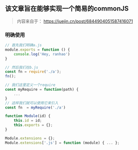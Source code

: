## 该文章旨在能够实现一个简易的commonJS
> 内容来自于： https://juejin.cn/post/6844904051587416071

### 明确使用
```js
// 首先我们明确a.js
module.exports = function () {
    console.log('Hey, ranhao')
}

// 然后我们在b.js
const fn = require('./a');
fn();
```

```js
// 我们这里定义一个require
const myRequire = function(path) {
    ...
}
// 这样我们就可以使用它来引入
const fn  = myRequire('./a')
```

```js
function Module(id) {
    this.id = id;
    this.exports = {};
}

Module.extensions = {};
Module.extensions['.js'] = function (module) { ... };

```
